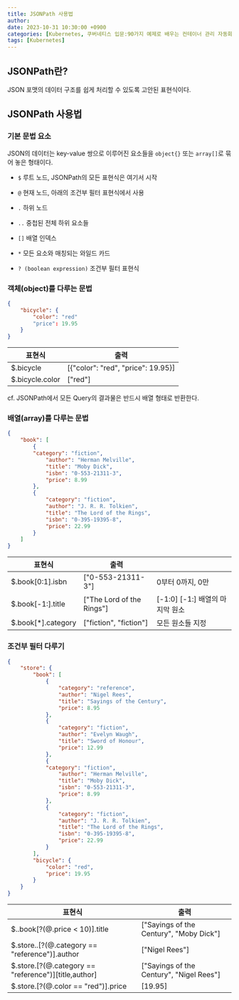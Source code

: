```yaml
---
title: JSONPath 사용법
author: 
date: 2023-10-31 10:30:00 +0900
categories: [Kubernetes, 쿠버네티스 입문:90가지 예제로 배우는 컨테이너 관리 자동화 표준]
tags: [Kubernetes]
---
```

## **JSONPath란?**

JSON 포맷의 데이터 구조를 쉽게 처리할 수 있도록 고안된 표현식이다.

## **JSONPath 사용법**

### **기본 문법 요소**

JSON의 데이터는 key-value 쌍으로 이루어진 요소들을 `object{}` 또는 `array[]`로 묶어 놓은 형태이다.

- `$` 루트 노드, JSONPath의 모든 표현식은 여기서 시작

- `@` 현재 노드, 아래의 조건부 필터 표현식에서 사용

- `.` 하위 노드

- `..` 중첩된 전체 하위 요소들

- `[]` 배열 인덱스

- `*` 모든 요소와 매칭되는 와일드 카드

- `? (boolean expression)` 조건부 필터 표현식

### **객체(object)를 다루는 문법**

```json
{
	"bicycle": {
		"color": "red"
		"price": 19.95
	}
}
```

| 표현식 | 출력 |
| --- | --- |
| $.bicycle | [{"color": "red", "price": 19.95}] |
| $.bicycle.color | ["red"] |

cf. JSONPath에서 모든 Query의 결과물은 반드시 배열 형태로 반환한다.

### **배열(array)를 다루는 문법**

```json
{
	"book": [
		{ 
		"category": "fiction",
			"author": "Herman Melville",
			"title": "Moby Dick",
			"isbn": "0-553-21311-3",
			"price": 8.99
		},
		{ 
			"category": "fiction",
			"author": "J. R. R. Tolkien",
			"title": "The Lord of the Rings",
			"isbn": "0-395-19395-8",
			"price": 22.99
		}
	]
}
```

| 표현식 | 출력 |  |
| --- | --- | --- |
| $.book[0:1].isbn | ["0-553-21311-3"] | 0부터 0까지, 0만 |
| $.book[-1:].title | ["The Lord of the Rings"] | [-1:0] [-1:] 배열의 마지막 원소 |
| $.book[*].category | ["fiction", "fiction"] | 모든 원소들 지정 |


### **조건부 필터 다루기**

```json
{
	"store": {
		"book": [
			{
				"category": "reference",
				"author": "Nigel Rees",
				"title": "Sayings of the Century",
				"price": 8.95
			},
			{
				"category": "fiction",
				"author": "Evelyn Waugh",
				"title": "Sword of Honour",
				"price": 12.99
			},
			{ 
			"category": "fiction",
				"author": "Herman Melville",
				"title": "Moby Dick",
				"isbn": "0-553-21311-3",
				"price": 8.99
			},
			{ 
				"category": "fiction",
				"author": "J. R. R. Tolkien",
				"title": "The Lord of the Rings",
				"isbn": "0-395-19395-8",
				"price": 22.99
			}
		],
		"bicycle": {
			"color": "red",
			"price": 19.95
		}
	}
}
```

| 표현식 | 출력 |
| --- | --- |
| $..book[?(@.price < 10)].title | ["Sayings of the Century", "Moby Dick"] |
| $.store..[?(@.category == "reference")].author | ["Nigel Rees"] |
| $.store.[?(@.category == "reference")][title,author] | ["Sayings of the Century", "Nigel Rees"] |
| $.store.[?(@.color == "red")].price | [19.95] |

<script src="https://utteranc.es/client.js"
        repo="RumosZin/rumoszin.github.io"
        issue-term="pathname"
        theme="github-light"
        crossorigin="anonymous"
        async>
</script>